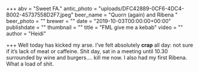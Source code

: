 +++
abv = "Sweet FA."
antic_photo = "uploads/DFC42889-0CF6-4DC4-B002-45737558D2F7.jpeg"
beer_name = "Quorn (again) and Ribena "
beer_photo = ""
brewer = ""
date = "2019-10-03T00:00:00+00:00"
publishdate = ""
thumbnail = ""
title = "FML give me a kebab"
video = ""
author = "Heidi"

+++
Well today has kicked my arse. I’ve felt absolutely **crap** all day: not sure if it’s lack of meat or caffeine. Shit day, sat in a meeting until 10.30 surrounded by wine and burgers.... kill me now. I also had my first Ribena. What a load of shit. 